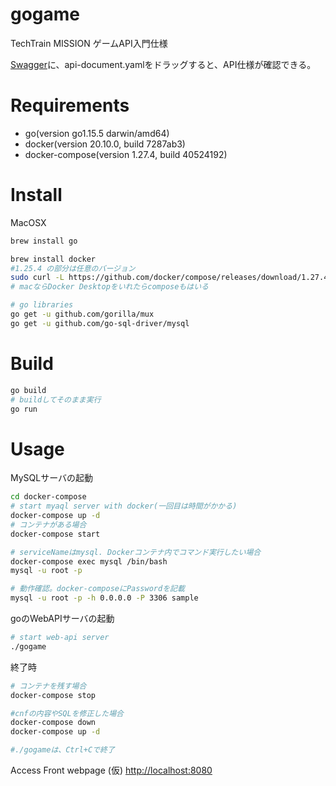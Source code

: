 
# gogame

TechTrain MISSION ゲームAPI入門仕様

[Swagger](https://editor.swagger.io/)に、api-document.yamlをドラッグすると、API仕様が確認できる。

# Requirements

* go(version go1.15.5 darwin/amd64)
* docker(version 20.10.0, build 7287ab3)
* docker-compose(version 1.27.4, build 40524192)

# Install

MacOSX
```bash
brew install go

brew install docker
#1.25.4 の部分は任意のバージョン
sudo curl -L https://github.com/docker/compose/releases/download/1.27.4/docker-compose-`uname -s`-`uname -m` -o /usr/local/bin/docker-compose
# macならDocker Desktopをいれたらcomposeもはいる

# go libraries
go get -u github.com/gorilla/mux
go get -u github.com/go-sql-driver/mysql
```

# Build
```bash
go build
# buildしてそのまま実行
go run
```

# Usage
MySQLサーバの起動
```bash
cd docker-compose
# start myaql server with docker(一回目は時間がかかる)
docker-compose up -d
# コンテナがある場合
docker-compose start

# serviceNameはmysql. Dockerコンテナ内でコマンド実行したい場合
docker-compose exec mysql /bin/bash 
mysql -u root -p 

# 動作確認。docker-composeにPasswordを記載
mysql -u root -p -h 0.0.0.0 -P 3306 sample
```

goのWebAPIサーバの起動
```bash
# start web-api server
./gogame
```

終了時
```bash
# コンテナを残す場合
docker-compose stop

#cnfの内容やSQLを修正した場合
docker-compose down
docker-compose up -d

#./gogameは、Ctrl+Cで終了
```

Access Front webpage (仮)
[http://localhost:8080](http;//localhost:8080)


